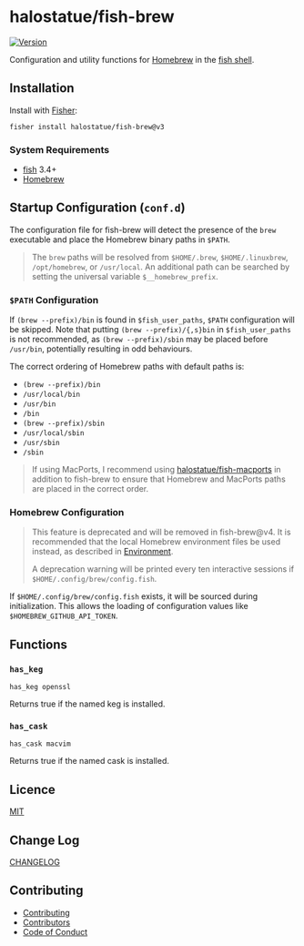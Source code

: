 # halostatue/fish-brew

[![Version][version]][releases]

Configuration and utility functions for [Homebrew][homebrew] in the
[fish shell][shell].

## Installation

Install with [Fisher][fisher]:

```fish
fisher install halostatue/fish-brew@v3
```

### System Requirements

- [fish][fish] 3.4+
- [Homebrew][homebrew]

## Startup Configuration (`conf.d`)

The configuration file for fish-brew will detect the presence of the `brew`
executable and place the Homebrew binary paths in `$PATH`.

> The `brew` paths will be resolved from `$HOME/.brew`, `$HOME/.linuxbrew`,
> `/opt/homebrew`, or `/usr/local`. An additional path can be searched by
> setting the universal variable `$__homebrew_prefix`.

### `$PATH` Configuration

If `(brew --prefix)/bin` is found in `$fish_user_paths`, `$PATH` configuration
will be skipped. Note that putting `(brew --prefix)/{,s}bin` in
`$fish_user_paths` is not recommended, as `(brew --prefix)/sbin` may be placed
before `/usr/bin`, potentially resulting in odd behaviours.

The correct ordering of Homebrew paths with default paths is:

- `(brew --prefix)/bin`
- `/usr/local/bin`
- `/usr/bin`
- `/bin`
- `(brew --prefix)/sbin`
- `/usr/local/sbin`
- `/usr/sbin`
- `/sbin`

> If using MacPorts, I recommend using [halostatue/fish-macports][macports] in
> addition to fish-brew to ensure that Homebrew and MacPorts paths are placed in
> the correct order.

### Homebrew Configuration

> This feature is deprecated and will be removed in fish-brew@v4. It is
> recommended that the local Homebrew environment files be used instead, as
> described in [Environment][env].
>
> A deprecation warning will be printed every ten interactive sessions if
> `$HOME/.config/brew/config.fish`.

If `$HOME/.config/brew/config.fish` exists, it will be sourced during
initialization. This allows the loading of configuration values like
`$HOMEBREW_GITHUB_API_TOKEN`.

## Functions

### `has_keg`

```fish
has_keg openssl
```

Returns true if the named keg is installed.

### `has_cask`

```fish
has_cask macvim
```

Returns true if the named cask is installed.

## Licence

[MIT](./LICENCE.md)

## Change Log

[CHANGELOG](./CHANGELOG.md)

## Contributing

- [Contributing](./CONTRIBUTING.md)
- [Contributors](./CONTRIBUTORS.md)
- [Code of Conduct](./CODE_OF_CONDUCT.md)

[env]: https://docs.brew.sh/Manpage#environment
[fish]: https://github.com/fish-shell/fish-shell
[fisher]: https://github.com/jorgebucaran/fisher
[homebrew]: https://brew.sh
[macports]: https://github.com/halostatue/fish-macports
[shell]: https://fishshell.com 'friendly interactive shell'
[version]: https://img.shields.io/github/tag/halostatue/fish-brew.svg?label=Version
[releases]: https://github.com/halostatue/fish-brew/releases
